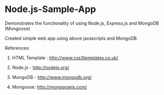 Node.js-Sample-App
==================

Demonstrates the functionality of using Node.js, Express.js and MongoDB (Mongoose)

Created simple web app using above javascripts and MongoDB.

References:

1. HTML Template : http://www.css3templates.co.uk/

2. Node.js - http://nodejs.org/

3. MongoDB - http://www.mongodb.org/

4. Mongoose: http://mongoosejs.com/
